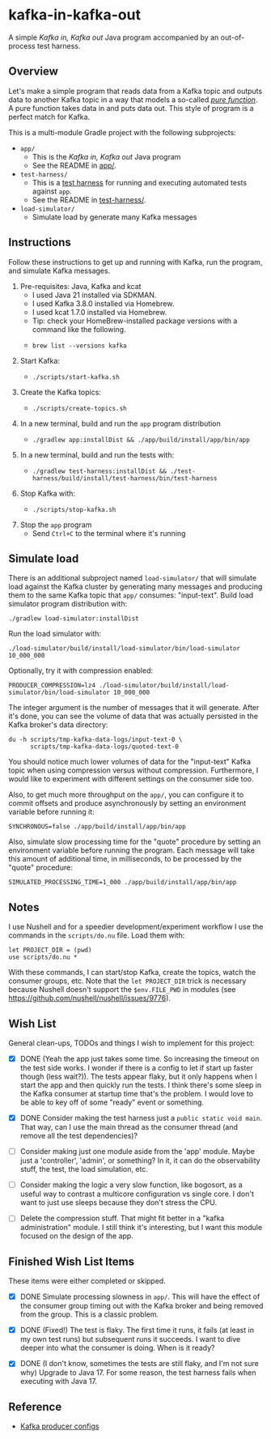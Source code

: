 # kafka-in-kafka-out

A simple *Kafka in, Kafka out* Java program accompanied by an out-of-process test harness.


## Overview

Let's make a simple program that reads data from a Kafka topic and outputs data to another Kafka topic in a way that models
a so-called [*pure function*](https://en.wikipedia.org/wiki/Pure_function). A pure function takes data in and puts data
out. This style of program is a perfect match for Kafka. 

This is a multi-module Gradle project with the following subprojects:

* `app/`
  * This is the *Kafka in, Kafka out* Java program
  * See the README in [app/](app/).
* `test-harness/`
  * This is a [test harness](https://en.wikipedia.org/wiki/Test_harness) for running and executing automated tests against `app`.
  * See the README in [test-harness/](test-harness/).
* `load-simulator/`
  * Simulate load by generate many Kafka messages


## Instructions

Follow these instructions to get up and running with Kafka, run the program, and simulate Kafka messages.

1. Pre-requisites: Java, Kafka and kcat
   * I used Java 21 installed via SDKMAN.
   * I used Kafka 3.8.0 installed via Homebrew.
   * I used kcat 1.7.0 installed via Homebrew.
   * Tip: check your HomeBrew-installed package versions with a command like the following.
   * ```shell
     brew list --versions kafka
     ```
2. Start Kafka:
   * ```shell
     ./scripts/start-kafka.sh
     ```
3. Create the Kafka topics:
   * ```shell
     ./scripts/create-topics.sh
     ```
4. In a new terminal, build and run the `app` program distribution
   * ```shell
     ./gradlew app:installDist && ./app/build/install/app/bin/app
     ```
5. In a new terminal, build and run the tests with:
   * ```shell
     ./gradlew test-harness:installDist && ./test-harness/build/install/test-harness/bin/test-harness
     ```
6. Stop Kafka with:
   * ```shell
     ./scripts/stop-kafka.sh
     ```
7. Stop the `app` program
   * Send `Ctrl+C` to the terminal where it's running


## Simulate load

There is an additional subproject named `load-simulator/` that will simulate load against the Kafka cluster by generating
many messages and producing them to the same Kafka topic that `app/` consumes: "input-text". Build load simulator
program distribution with:

```shell
./gradlew load-simulator:installDist
```

Run the load simulator with:

```shell
./load-simulator/build/install/load-simulator/bin/load-simulator 10_000_000
```

Optionally, try it with compression enabled:

```shell
PRODUCER_COMPRESSION=lz4 ./load-simulator/build/install/load-simulator/bin/load-simulator 10_000_000
```

The integer argument is the number of messages that it will generate. After it's done, you can see the volume of data that
was actually persisted in the Kafka broker's data directory:

```shell
du -h scripts/tmp-kafka-data-logs/input-text-0 \
      scripts/tmp-kafka-data-logs/quoted-text-0
```

You should notice much lower volumes of data for the "input-text" Kafka topic when using compression versus without compression.
Furthermore, I would like to experiment with different settings on the consumer side too.

Also, to get much more throughput on the `app/`, you can configure it to commit offsets and produce asynchronously by setting
an environment variable before running it:

```shell
SYNCHRONOUS=false ./app/build/install/app/bin/app
```

Also, simulate slow processing time for the "quote" procedure by setting an environment variable before running the
program. Each message will take this amount of additional time, in milliseconds, to be processed by the "quote"
procedure:

```shell
SIMULATED_PROCESSING_TIME=1_000 ./app/build/install/app/bin/app
```


## Notes

I use Nushell and for a speedier development/experiment workflow I use the commands in the `scripts/do.nu` file. Load
them with:

```nushell
let PROJECT_DIR = (pwd)
use scripts/do.nu *
```

With these commands, I can start/stop Kafka, create the topics, watch the consumer groups, etc. Note that the
`let PROJECT_DIR` trick is necessary because Nushell doesn't support the `$env.FILE_PWD` in modules (see <https://github.com/nushell/nushell/issues/9776>).


## Wish List

General clean-ups, TODOs and things I wish to implement for this project:

* [x] DONE (Yeah the app just takes some time. So increasing the timeout on the test side works. I wonder if there is a
  config to let if start up faster though (less wait?)). The tests appear flaky, but it only happens when I start the app and then quickly run the tests. I think there's
  some sleep in the Kafka consumer at startup time that's the problem. I would love to be able to key off of some "ready"
  event or something.
* [x] DONE Consider making the test harness just a `public static void main`. That way, can I use the main thread as the
  consumer thread (and remove all the test dependencies)?
* [ ] Consider making just one module aside from the 'app' module. Maybe just a 'controller', 'admin', or something? In
  it, it can do the observability stuff, the test, the load simulation, etc. 
* [ ] Consider making the logic a very slow function, like bogosort, as a useful way to contrast a multicore
  configuration vs single core. I don't want to just use sleeps because they don't stress the CPU.
* [ ] Delete the compression stuff. That might fit better in a "kafka administration" module. I still think it's
  interesting, but I want this module focused on the design of the app.


## Finished Wish List Items

These items were either completed or skipped.

* [x] DONE Simulate processing slowness in `app/`. This will have the effect of the consumer group timing out with the Kafka
  broker and being removed from the group. This is a classic problem.
* [x] DONE (Fixed!) The test is flaky. The first time it runs, it fails (at least in my own test runs) but subsequent runs it succeeds. I
  want to dive deeper into what the consumer is doing. When is it ready?
* [x] DONE (I don't know, sometimes the tests are still flaky, and I'm not sure why) Upgrade to Java 17. For some reason, the test harness fails when executing with Java 17.


## Reference

* [Kafka producer configs](https://kafka.apache.org/documentation/#producerconfigs)
